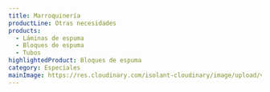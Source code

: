 ```yaml
---
title: Marroquinería
productLine: Otras necesidades
products:
  - Láminas de espuma
  - Bloques de espuma
  - Tubos
highlightedProduct: Bloques de espuma
category: Especiales
mainImage: https://res.cloudinary.com/isolant-cloudinary/image/upload/v1637243320/website-2021/solutions/isolant-aislantes-soluciones-marroquineria-encabezado.jpg
---
```

